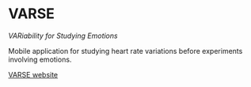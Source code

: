 # VARSE

*VARiability for Studying Emotions*

Mobile application for studying heart rate variations before experiments involving emotions.

[VARSE website](https://milegroup.github.io/varse)
